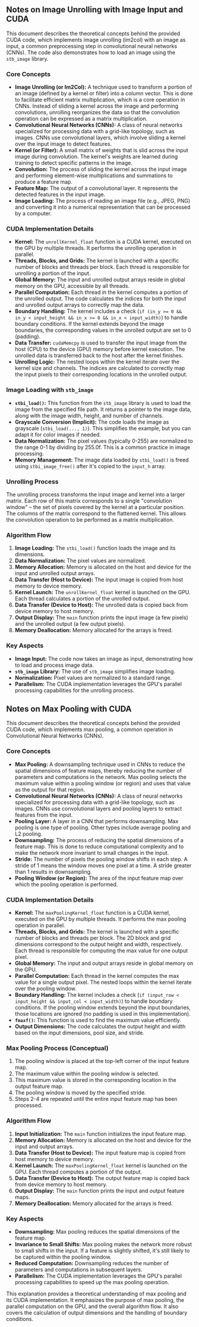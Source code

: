 ## Notes on Image Unrolling with Image Input and CUDA

This document describes the theoretical concepts behind the provided CUDA code, which implements image unrolling (im2col) with an image as input, a common preprocessing step in convolutional neural networks (CNNs).  The code also demonstrates how to load an image using the `stb_image` library.

### Core Concepts

*   **Image Unrolling (or Im2Col):** A technique used to transform a portion of an image (defined by a kernel or filter) into a column vector. This is done to facilitate efficient matrix multiplication, which is a core operation in CNNs. Instead of sliding a kernel across the image and performing convolutions, unrolling reorganizes the data so that the convolution operation can be expressed as a matrix multiplication.
*   **Convolutional Neural Networks (CNNs):** A class of neural networks specialized for processing data with a grid-like topology, such as images. CNNs use convolutional layers, which involve sliding a kernel over the input image to detect features.
*   **Kernel (or Filter):** A small matrix of weights that is slid across the input image during convolution. The kernel's weights are learned during training to detect specific patterns in the image.
*   **Convolution:** The process of sliding the kernel across the input image and performing element-wise multiplications and summations to produce a feature map.
*   **Feature Map:** The output of a convolutional layer. It represents the detected features in the input image.
*   **Image Loading:** The process of reading an image file (e.g., JPEG, PNG) and converting it into a numerical representation that can be processed by a computer.

### CUDA Implementation Details

*   **Kernel:** The `unrollKernel_float` function is a CUDA kernel, executed on the GPU by multiple threads. It performs the unrolling operation in parallel.
*   **Threads, Blocks, and Grids:** The kernel is launched with a specific number of blocks and threads per block. Each thread is responsible for unrolling a portion of the input.
*   **Global Memory:** The input and unrolled output arrays reside in global memory on the GPU, accessible by all threads.
*   **Parallel Computation:** Each thread in the kernel computes a portion of the unrolled output. The code calculates the indices for both the input and unrolled output arrays to correctly map the data.
*   **Boundary Handling:** The kernel includes a check (`if (in_y >= 0 && in_y < input_height && in_x >= 0 && in_x < input_width)`) to handle boundary conditions. If the kernel extends beyond the image boundaries, the corresponding values in the unrolled output are set to 0 (padding).
*   **Data Transfer:** `cudaMemcpy` is used to transfer the input image from the host (CPU) to the device (GPU) memory before kernel execution. The unrolled data is transferred back to the host after the kernel finishes.
*   **Unrolling Logic:** The nested loops within the kernel iterate over the kernel size and channels. The indices are calculated to correctly map the input pixels to their corresponding locations in the unrolled output.

### Image Loading with `stb_image`

*   **`stbi_load()`:** This function from the `stb_image` library is used to load the image from the specified file path. It returns a pointer to the image data, along with the image width, height, and number of channels.
*   **Grayscale Conversion (Implicit):** The code loads the image as grayscale (`stbi_load(..., 1)`). This simplifies the example, but you can adapt it for color images if needed.
*   **Data Normalization:** The pixel values (typically 0-255) are normalized to the range 0-1 by dividing by 255.0f. This is a common practice in image processing.
*   **Memory Management:** The image data loaded by `stbi_load()` is freed using `stbi_image_free()` after it's copied to the `input_h` array.

### Unrolling Process

The unrolling process transforms the input image and kernel into a larger matrix. Each row of this matrix corresponds to a single "convolution window" – the set of pixels covered by the kernel at a particular position. The columns of the matrix correspond to the flattened kernel. This allows the convolution operation to be performed as a matrix multiplication.

### Algorithm Flow

1.  **Image Loading:** The `stbi_load()` function loads the image and its dimensions.
2.  **Data Normalization:** The pixel values are normalized.
3.  **Memory Allocation:** Memory is allocated on the host and device for the input and unrolled output arrays.
4.  **Data Transfer (Host to Device):** The input image is copied from host memory to device memory.
5.  **Kernel Launch:** The `unrollKernel_float` kernel is launched on the GPU. Each thread calculates a portion of the unrolled output.
6.  **Data Transfer (Device to Host):** The unrolled data is copied back from device memory to host memory.
7.  **Output Display:** The `main` function prints the input image (a few pixels) and the unrolled output (a few output pixels).
8.  **Memory Deallocation:** Memory allocated for the arrays is freed.

### Key Aspects

*   **Image Input:** The code now takes an image as input, demonstrating how to load and process image data.
*   **`stb_image` Library:** The use of `stb_image` simplifies image loading.
*   **Normalization:** Pixel values are normalized to a standard range.
*   **Parallelism:** The CUDA implementation leverages the GPU's parallel processing capabilities for the unrolling process.

## Notes on Max Pooling with CUDA

This document describes the theoretical concepts behind the provided CUDA code, which implements max pooling, a common operation in Convolutional Neural Networks (CNNs).

### Core Concepts

*   **Max Pooling:** A downsampling technique used in CNNs to reduce the spatial dimensions of feature maps, thereby reducing the number of parameters and computations in the network. Max pooling selects the maximum value within a pooling window (or region) and uses that value as the output for that region.
*   **Convolutional Neural Networks (CNNs):** A class of neural networks specialized for processing data with a grid-like topology, such as images. CNNs use convolutional layers and pooling layers to extract features from the input.
*   **Pooling Layer:** A layer in a CNN that performs downsampling. Max pooling is one type of pooling. Other types include average pooling and L2 pooling.
*   **Downsampling:** The process of reducing the spatial dimensions of a feature map. This is done to reduce computational complexity and to make the network more invariant to small changes in the input.
*   **Stride:** The number of pixels the pooling window shifts in each step. A stride of 1 means the window moves one pixel at a time. A stride greater than 1 results in downsampling.
*   **Pooling Window (or Region):** The area of the input feature map over which the pooling operation is performed.

### CUDA Implementation Details

*   **Kernel:** The `maxPoolingKernel_float` function is a CUDA kernel, executed on the GPU by multiple threads. It performs the max pooling operation in parallel.
*   **Threads, Blocks, and Grids:** The kernel is launched with a specific number of blocks and threads per block. The 2D block and grid dimensions correspond to the output height and width, respectively. Each thread is responsible for computing the max value for one output pixel.
*   **Global Memory:** The input and output arrays reside in global memory on the GPU.
*   **Parallel Computation:** Each thread in the kernel computes the max value for a single output pixel. The nested loops within the kernel iterate over the pooling window.
*   **Boundary Handling:** The kernel includes a check (`if (input_row < input_height && input_col < input_width)`) to handle boundary conditions.  If the pooling window extends beyond the input boundaries, those locations are ignored (no padding is used in this implementation).
*   **`fmaxf()`:** This function is used to find the maximum value efficiently.
*   **Output Dimensions:**  The code calculates the output height and width based on the input dimensions, pool size, and stride.

### Max Pooling Process (Conceptual)

1.  The pooling window is placed at the top-left corner of the input feature map.
2.  The maximum value within the pooling window is selected.
3.  This maximum value is stored in the corresponding location in the output feature map.
4.  The pooling window is moved by the specified stride.
5.  Steps 2-4 are repeated until the entire input feature map has been processed.

### Algorithm Flow

1.  **Input Initialization:** The `main` function initializes the input feature map.
2.  **Memory Allocation:** Memory is allocated on the host and device for the input and output arrays.
3.  **Data Transfer (Host to Device):** The input feature map is copied from host memory to device memory.
4.  **Kernel Launch:** The `maxPoolingKernel_float` kernel is launched on the GPU. Each thread computes a portion of the output.
5.  **Data Transfer (Device to Host):** The output feature map is copied back from device memory to host memory.
6.  **Output Display:** The `main` function prints the input and output feature maps.
7.  **Memory Deallocation:** Memory allocated for the arrays is freed.

### Key Aspects

*   **Downsampling:** Max pooling reduces the spatial dimensions of the feature map.
*   **Invariance to Small Shifts:** Max pooling makes the network more robust to small shifts in the input.  If a feature is slightly shifted, it's still likely to be captured within the pooling window.
*   **Reduced Computation:** Downsampling reduces the number of parameters and computations in subsequent layers.
*   **Parallelism:** The CUDA implementation leverages the GPU's parallel processing capabilities to speed up the max pooling operation.

This explanation provides a theoretical understanding of max pooling and its CUDA implementation. It emphasizes the purpose of max pooling, the parallel computation on the GPU, and the overall algorithm flow. It also covers the calculation of output dimensions and the handling of boundary conditions.
